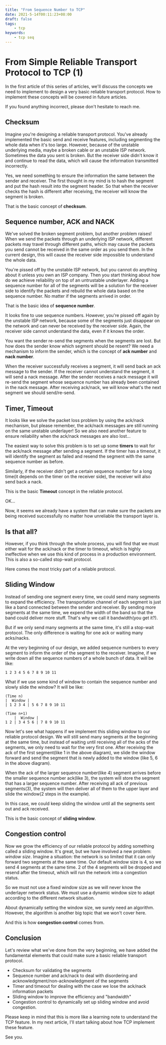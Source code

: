 ```yaml
---
title: "From Sequence Number to TCP"
date: 2021-5-14T00:11:23+08:00
draft: false
tags:
    - tcp
keywords:
    - tcp seq
---
```


# From Simple Reliable Transport Protocol to TCP (1)

In the first article of this series of articles, we'll discuss the concepts we need to implement to design a very basic reliable transport protocol.  How to implement these concepts will be covered in future articles.

If you found anything incorrect, please don't hesitate to reach me.

## Checksum
Imagine you're designing a reliable transport protocol. You've already implemented the basic send and receive features, including segmenting the whole data when it's too large. However, because of the unstable underlying media, maybe a broken cable or an unstable ISP network. Sometimes the data you sent is broken. But the receiver side didn't know it and continue to read the data, which will cause the information transmitted incorrectly.

Yes, we need something to ensure the information the same between the sender and receiver. The first thought in my mind is to hash the segment and put the hash result into the segment header. So that when the receiver checks the hash is different after receiving, the receiver will know the segment is broken.

That is the basic concept of **checksum**.

## Sequence number, ACK and NACK

We've solved the broken segment problem, but another problem raises!
When we send the packets through an underlying ISP network, different packets may travel through different paths, which may cause the packets you send cannot be received in the same order as you send them. In the current design, this will cause the receiver side impossible to understand the whole data. 

You're pissed off by the unstable ISP network, but you cannot do anything about it unless you own an ISP company. Then you start thinking about how do we achieve reliability on top of an untrustable underlayer. Adding a sequence number for all of the segments will be a solution for the receiver side to identify the packets and rebuild the whole data based on the sequence number. No matter if the segments arrived in order.

That is the basic idea of **sequence number**.

It looks fine to use sequence numbers. However, you're pissed off again by the unstable ISP network, because some of the segments just disappear on the network and can never be received by the receiver side. Again, the receiver side cannot understand the data, even if it knows the order. 

You want the sender re-send the segments when the segments are lost. But how does the sender know which segment should be resent? We need a mechanism to inform the sender, which is the concept of **ack number** and **nack number**.

When the receiver successfully receives a segment, it will send back an ack message to the sender. If the receiver cannot understand the segment, it will send a nack message. After the sender receives a nack message it will re-send the segment whose sequence number has already been contained in the nack message. After receiving ack/nack, we will know what's the next segment we should send/re-send.

## Timer, Timeout

It looks like we solve the packet loss problem by using the ack/nack mechanism, but please remember, the ack/nack messages are still running on the same unstable underlayer! So we also need another feature to ensure reliability when the ack/nack messages are also lost...

The easiest way to solve this problem is to set up some **timers** to wait for the ack/nack message after sending a segment. If the timer has a timeout, it will identify the segment as failed and resend the segment with the same sequence number as before.

Similarly, if the receiver didn't get a certain sequence number for a long time(it depends on the timer on the receiver side), the receiver will also send back a nack.

This is the basic **Timeout** concept in the reliable protocol.

OK...

Now, it seems we already have a system that can make sure the packets are being received successfully no matter how unreliable the transport layer is.

## Is that all?

However, if you think through the whole process, you will find that we must either wait for the ack/nack or the timer to timeout, which is highly ineffective when we use this kind of process in a production environment. This is also a so-called stop-wait protocol.

Here comes the most tricky part of a reliable protocol.

## Sliding Window

Instead of sending one segment every time, we could send many segments to expand the efficiency. The transportation channel of each segment is just like a band connected between the sender and receiver. By sending more segments at the same time, we expend the width of the band so that the band could deliver more stuff. That's why we call it bandwidth(you get it?).

But if we only send many segments at the same time, it's still a stop-wait protocol. The only difference is waiting for one ack or waiting many acks/nacks.

At the very beginning of our design, we added sequence numbers to every segment to inform the order of the segment to the receiver. Imagine, if we write down all the sequence numbers of a whole bunch of data. It will be like:

```
1 2 3 4 5 6 7 8 9 10 11
```

What if we use some kind of window to contain the sequence number and slowly slide the window?
It will be like:

```
(Time n)
|  Window |
| 1 2 3 4 | 5 6 7 8 9 10 11

(Time n+1)
    |  Window |
1 2 | 3 4 5 6 | 7 8 9 10 11
```
Now let's see what happens if we implement this sliding window to our reliable protocol design. We will still send many segments at the beginning at the same time, but instead of waiting until receiving all of the acks of the segments, we only need to wait for the very first one. After receiving the ack of the first segment(like 1 in the above diagram), we slide the window forward and send the segment that is newly added to the window (like 5, 6 in the above diagram). 

When the ack of the larger sequence number(like 4) segment arrives before the smaller sequence number ack(like 3), the system will store the segment that has a larger sequence number. After receiving all ack of previous segments(3), the system will then deliver all of them to the upper layer and slide the window(2 steps in the example).

In this case, we could keep sliding the window until all the segments sent out and ack received.

This is the basic concept of **sliding window**.

## Congestion control
Now we grow the efficiency of our reliable protocol by adding something called a sliding window. It's great, but we have involved a new problem: *window size*. Imagine a situation: the network is so limited that it can only forward two segments at the same time. Our default window size is 4, so we send 4 segments at the same time. 2 of the 4 segments will be dropped and resend after the timeout, which will run the network into a congestion status.

So we must not use a fixed window size as we will never know the underlayer network status. We must use a dynamic window size to adapt according to the different network situation. 

About dynamically setting the window size, we surely need an algorithm. However, the algorithm is another big topic that we won't cover here.

And this is how **congestion control** comes from.

## Conclusion
Let's review what we've done from the very beginning, we have added the fundamental elements that could make sure a basic reliable transport protocol. 
- Checksum for validating the segments
- Sequence number and ack/nack to deal with disordering and acknowledgment/non-acknowledgment of the segments
- Timer and timeout for dealing with the case we lose the ack/nack information packets
- Sliding window to improve the efficiency and "bandwidth"
- Congestion control to dynamically set up sliding window and avoid congestion.

Please keep in mind that this is more like a learning note to understand the TCP feature. In my next article, I'll start talking about how TCP implement these feature.

See you.
